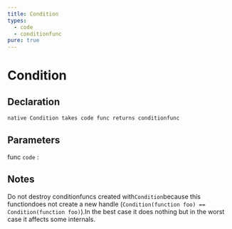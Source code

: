 ```yaml
---
title: Condition
types:
  - code
  - conditionfunc
pure: true
---
```


# Condition

## Declaration

```jass
native Condition takes code func returns conditionfunc
```

## Parameters
func `code`
: 

## Notes 
Do not destroy conditionfuncs created with`Condition`because this functiondoes not create a new handle (`Condition(function foo) == Condition(function foo)`).In the best case it does nothing but in the worst case it affects some internals.
